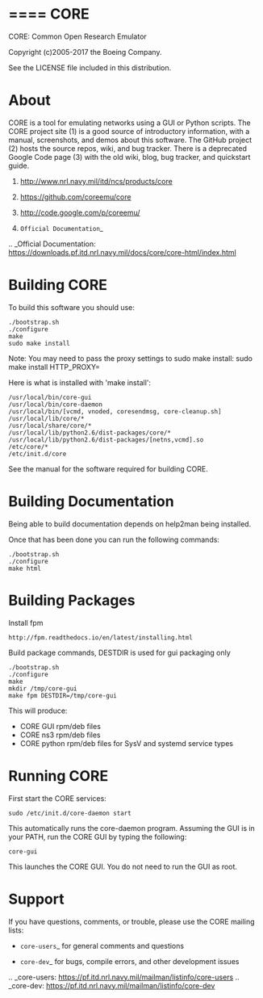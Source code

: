 ====
CORE
====

CORE: Common Open Research Emulator

Copyright (c)2005-2017 the Boeing Company.

See the LICENSE file included in this distribution.

About
=====

CORE is a tool for emulating networks using a GUI or Python scripts. The CORE
project site (1) is a good source of introductory information, with a manual,
screenshots, and demos about this software. The GitHub project (2) hosts the
source repos, wiki, and bug tracker. There is a deprecated
Google Code page (3) with the old wiki, blog, bug tracker, and quickstart guide.

1. http://www.nrl.navy.mil/itd/ncs/products/core

2. https://github.com/coreemu/core

3. http://code.google.com/p/coreemu/

4. `Official Documentation`_

.. _Official Documentation: https://downloads.pf.itd.nrl.navy.mil/docs/core/core-html/index.html


Building CORE
=============

To build this software you should use:

```shell
./bootstrap.sh
./configure
make
sudo make install
```

Note: You may need to pass the proxy settings to sudo make install:
    sudo make install HTTP_PROXY=<proxy>

Here is what is installed with 'make install':

    /usr/local/bin/core-gui
    /usr/local/bin/core-daemon
    /usr/local/bin/[vcmd, vnoded, coresendmsg, core-cleanup.sh]
    /usr/local/lib/core/*
    /usr/local/share/core/*
    /usr/local/lib/python2.6/dist-packages/core/*
    /usr/local/lib/python2.6/dist-packages/[netns,vcmd].so
    /etc/core/*
    /etc/init.d/core

See the manual for the software required for building CORE.

Building Documentation
======================

Being able to build documentation depends on help2man being installed.

Once that has been done you can run the following commands:

```shell
./bootstrap.sh
./configure
make html
```

Building Packages
=================

Install fpm

    http://fpm.readthedocs.io/en/latest/installing.html

Build package commands, DESTDIR is used for gui packaging only

```shell
./bootstrap.sh
./configure
make
mkdir /tmp/core-gui
make fpm DESTDIR=/tmp/core-gui
```

This will produce:

* CORE GUI rpm/deb files
* CORE ns3 rpm/deb files
* CORE python rpm/deb files for SysV and systemd service types

Running CORE
============

First start the CORE services:

```shell
sudo /etc/init.d/core-daemon start
```

This automatically runs the core-daemon program.
Assuming the GUI is in your PATH, run the CORE GUI by typing the following:

```shell
core-gui
```

This launches the CORE GUI. You do not need to run the GUI as root.


Support
=======

If you have questions, comments, or trouble, please use the CORE mailing lists:

- `core-users`_ for general comments and questions

- `core-dev`_ for bugs, compile errors, and other development issues


.. _core-users: https://pf.itd.nrl.navy.mil/mailman/listinfo/core-users
.. _core-dev: https://pf.itd.nrl.navy.mil/mailman/listinfo/core-dev


